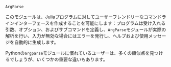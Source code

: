 ```
ArgParse
```

このモジュールは、Juliaプログラムに対してユーザーフレンドリーなコマンドラインインターフェースを作成することを可能にします：プログラムは受け入れる引数、オプション、およびサブコマンドを定義し、`ArgParse`モジュールが実際の解析を行い、入力が無効な場合にはエラーを発行し、ヘルプおよび使用メッセージを自動的に生成します。

Pythonの`argparse`モジュールに慣れているユーザーは、多くの類似点を見つけるでしょうが、いくつかの重要な違いもあります。
